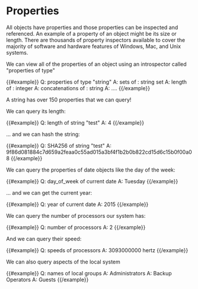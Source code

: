 # Properties

All objects have properties and those properties can be inspected and referenced. An example of a property of an object might be its size or length. There are thousands of property inspectors available to cover the majority of software and hardware features of Windows, Mac, and Unix systems.

We can view all of the properties of an object using an introspector called "properties of type"

{{#example}}
Q: properties of type "string"
A: sets of <string>: string set
A: length of <string>: integer
A: concatenations of <string>: string
A: ....
{{/example}}

A string has over 150 properties that we can query!

We can query its length:

{{#example}}
Q: length of string "test"
A: 4
{{/example}}

... and we can hash the string:

{{#example}}
Q: SHA256 of string "test"
A: 9f86d081884c7d659a2feaa0c55ad015a3bf4f1b2b0b822cd15d6c15b0f00a08
{{/example}}

We can query the properties of date objects like the day of the week:

{{#example}}
Q: day_of_week of current date
A: Tuesday
{{/example}}

... and we can get the current year:

{{#example}}
Q: year of current date
A: 2015
{{/example}}

We can query the number of processors our system has:

{{#example}}
Q: number of processors
A: 2
{{/example}}

And we can query their speed:

{{#example}}
Q: speeds of processors
A: 3093000000 hertz
{{/example}}

We can also query aspects of the local system

{{#example}}
Q: names of local groups
A: Administrators
A: Backup Operators
A: Guests
{{/example}}
